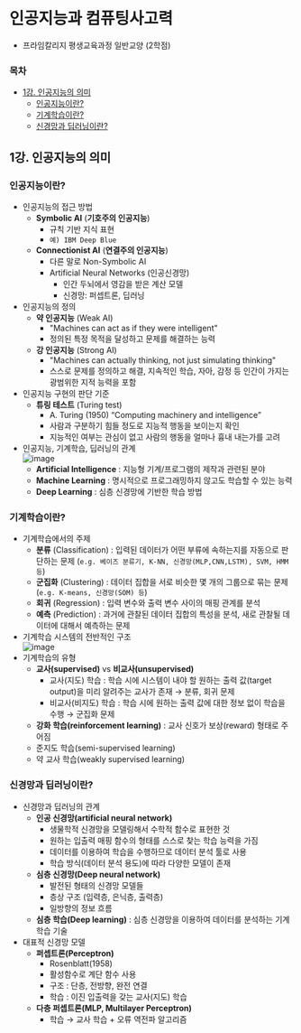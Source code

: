 # 인공지능과 컴퓨팅사고력
- 프라임칼리지 평생교육과정 일반교양 (2학점)

### 목차
- [1강. 인공지능의 의미](#1강-인공지능의-의미)
  - [인공지능이란?](#인공지능이란)
  - [기계학습이란?](#기계학습이란)
  - [신경망과 딥러닝이란?](#신경망과-딥러닝이란)

## 1강. 인공지능의 의미
### 인공지능이란?
- 인공지능의 접근 방법
  - **Symbolic AI** (**기호주의 인공지능**)
    - 규칙 기반 지식 표현
    - `예) IBM Deep Blue`
  - **Connectionist AI** (**연결주의 인공지능**)
    - 다른 말로 Non-Symbolic AI
    - Artificial Neural Networks (인공신경망)
      - 인간 두뇌에서 영감을 받은 계산 모델
      - 신경망: 퍼셉트론, 딥러닝
- 인공지능의 정의
  - **약 인공지능** (Weak AI)
    - "Machines can act as if they were intelligent"
    - 정의된 특정 목적을 달성하고 문제를 해결하는 능력
  - **강 인공지능** (Strong AI)
    - "Machines can actually thinking, not just simulating thinking"
    - 스스로 문제를 정의하고 해결, 지속적인 학습, 자아, 감정 등 인간이 가지는 광범위한 지적 능력을 포함
- 인공지능 구현의 판단 기준
  - **튜링 테스트** (Turing test)
    - A. Turing (1950) “Computing machinery and intelligence”
    - 사람과 구분하기 힘들 정도로 지능적 행동을 보이는지 확인
    - 지능적인 여부는 관심이 없고 사람의 행동을 얼마나 흉내 내는가를 고려
- 인공지능, 기계학습, 딥러닝의 관계  
  ![image](https://user-images.githubusercontent.com/61646760/177976883-296c4f66-fc7d-40ba-9be9-09a21ab85866.png)
  - **Artificial Intelligence** : 지능형 기계/프로그램의 제작과 관련된 분야
  - **Machine Learning** : 명시적으로 프로그래밍하지 않고도 학습할 수 있는 능력
  - **Deep Learning** : 심층 신경망에 기반한 학습 방법
### 기계학습이란?
- 기계학습에서의 주제
  - **분류** (Classification) : 입력된 데이터가 어떤 부류에 속하는지를 자동으로 판단하는 문제 (`e.g. 베이즈 분류기, K-NN, 신경망(MLP,CNN,LSTM), SVM, HMM 등`)
  - **군집화** (Clustering) : 데이터 집합을 서로 비슷한 몇 개의 그룹으로 묶는 문제 (`e.g. K-means, 신경망(SOM) 등`)
  - **회귀** (Regression) : 입력 변수와 출력 변수 사이의 매핑 관계를 분석
  - **예측** (Prediction) : 과거에 관찰된 데이터 집합의 특성을 분석, 새로 관찰될 데이터에 대해서 예측하는 문제
- 기계학습 시스템의 전반적인 구조  
  ![image](https://user-images.githubusercontent.com/61646760/177977281-7ee52cac-7192-4ae1-b681-c18bd7a78df9.png)
- 기계학습의 유형
  - **교사(supervised)** vs **비교사(unsupervised)**
    - 교사(지도) 학습 : 학습 시에 시스템이 내야 할 원하는 출력 값(target output)을 미리 알려주는 교사가 존재 → 분류, 회귀 문제
    - 비교사(비지도) 학습 : 학습 시에 원하는 출력 값에 대한 정보 없이 학습을 수행 → 군집화 문제
  - **강화 학습(reinforcement learning)** : 교사 신호가 보상(reward) 형태로 주어짐
  - 준지도 학습(semi-supervised learning)
  - 약 교사 학습(weakly supervised learning)
### 신경망과 딥러닝이란?
- 신경망과 딥러닝의 관계
  - **인공 신경망(artificial neural network)**
    - 생물학적 신경망을 모델링해서 수학적 함수로 표현한 것
    - 원하는 입출력 매핑 함수의 형태를 스스로 찾는 학습 능력을 가짐
    - 데이터를 이용하여 학습을 수행하므로 데이터 분석 툴로 사용
    - 학습 방식(데이터 분석 용도)에 따라 다양한 모델이 존재
  - **심층 신경망(Deep neural network)**
    - 발전된 형태의 신경망 모델들
    - 층상 구조 (입력층, 은닉층, 출력층)
    - 일방향의 정보 흐름
  - **심층 학습(Deep learning)** : 심층 신경망을 이용하여 데이터를 분석하는 기계학습 기술
- 대표적 신경망 모델
  - **퍼셉트론(Perceptron)**
    - Rosenblatt(1958)
    - 활성함수로 계단 함수 사용
    - 구조 : 단층, 전방향, 완전 연결
    - 학습 : 이진 입출력을 갖는 교사(지도) 학습
  - **다층 퍼셉트론(MLP, Multilayer Perceptron)**
    - 학습 → 교사 학습 + 오류 역전파 알고리즘
